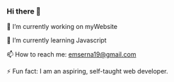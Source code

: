 ### Hi there 👋

🔭 I’m currently working on myWebsite

🌱 I’m currently learning Javascript

📫 How to reach me: emserna19@gmail.com

⚡ Fun fact: I am an aspiring, self-taught web developer.

